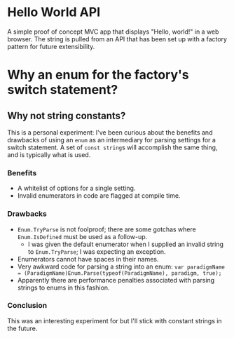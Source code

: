 # Hello World API

A simple proof of concept MVC app that displays "Hello, world!" in a web browser. The string is pulled from an API that has been set up with a factory pattern for future extensibility.

# Why an enum for the factory's switch statement?
## Why not string constants?

This is a personal experiment: I've been curious about the benefits and drawbacks of using an `enum` as an intermediary for parsing settings for a switch statement. A set of `const string`s will accomplish the same thing, and is typically what is used.

### Benefits
* A whitelist of options for a single setting. 
* Invalid enumerators in code are flagged at compile time.

### Drawbacks
* `Enum.TryParse` is not foolproof; there are some gotchas where `Enum.IsDefined` must be used as a follow-up.
    * I was given the default enumerator when I supplied an invalid string to `Enum.TryParse`; I was expecting an exception.
* Enumerators cannot have spaces in their names.
* Very awkward code for parsing a string into an enum: `var paradigmName = (ParadigmName)Enum.Parse(typeof(ParadigmName), paradigm, true);`
* Apparently there are performance penalties associated with parsing strings to enums in this fashion.

### Conclusion
This was an interesting experiment for but I'll stick with constant strings in the future.
